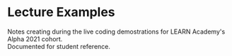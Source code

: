 # Lecture Examples

Notes creating during the live coding demostrations for LEARN Academy's Alpha 2021 cohort.  
Documented for student reference.
